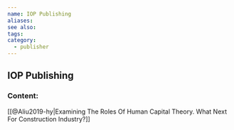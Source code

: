 ```yaml
---
name: IOP Publishing
aliases:
see also:
tags:
category:
  - publisher
---
```


## IOP Publishing

### Content:
[[@Aliu2019-hy|Examining The Roles Of Human Capital Theory. What Next For Construction Industry?]]